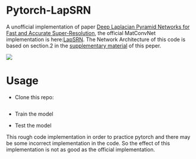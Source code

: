 # Pytorch-LapSRN
A unofficial implementation of paper [Deep Laplacian Pyramid Networks for Fast and Accurate Super-Resolution](http://vllab1.ucmerced.edu/~wlai24/LapSRN/papers/cvpr17_LapSRN.pdf), the official MatConvNet implementation is here:[LapSRN](https://github.com/phoenix104104/LapSRN). The Network Architecture of this code is based on section.2 in the [supplementary material](http://vllab1.ucmerced.edu/~wlai24/LapSRN/papers/cvpr17_LapSRN_supp.pdf) of this peper.

![](http://vllab1.ucmerced.edu/~wlai24/LapSRN/images/network.jpg)

# Usage

- Clone this repo:

```sh
``` 

- Train the model


- Test the model 




This rough code implementation in order to practice pytorch and there may be some incorrect implementation in the code.
So the effect of this implementation is not as good as the official implementation.